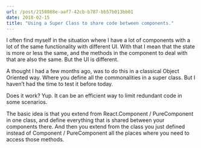 ```yaml
---
url: /post/2158088e-aaf7-42cb-b787-bb57b013bb01
date: 2018-02-15
title: "Using a Super Class to share code between components."
---
```


I often find myself in the situation where I have a lot of components with a lot of the same functionality with different UI. With that I mean that the state is more or less the same, and the methods in the component to deal with that are also the same. But the UI is different.



A thought I had a few months ago, was to do this in a classical Object Oriented way. Where you define all the commonalities in a super class. But I haven&#8217;t had the time to test it before today.



<script src="https://gist.github.com/hjertnes/deb3a70fcf4b6bffb88d9985e9900d96.js"></script>



Does it work? Yup. It can be an efficient way to limit redundant code in some scenarios.



The basic idea is that you extend from React.Component / PureComponent in one class, and define everything that is shared between your components there. And then you extend from the class you just defined instead of Component / PureComponent all the places where you need to access those methods.